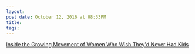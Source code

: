 ```yaml
---
layout:
post date: October 12, 2016 at 08:33PM
title:
tags:
---
```

[Inside the Growing Movement of Women Who Wish They'd Never Had Kids](http://www.marieclaire.com/culture/a22189/i-regret-having-kids/) 
 
